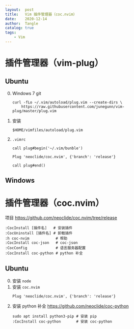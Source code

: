 ```yaml
---
layout:  post
title:   Vim 插件管理器（coc.nvim）
date:    2020-12-14
author:  Tangle
catalog: true
tags:
    - Vim
---
```


# 插件管理器（vim-plug）

## Ubuntu

0. Windows 7 git
    ```
    curl -fLo ~/.vim/autoload/plug.vim --create-dirs \
        https://raw.githubusercontent.com/junegunn/vim-plug/master/plug.vim
    ```
0. 安装
    ```
    $HOME/vimfiles/autoload/plug.vim
    ```
0. `.vimrc`
    ```
    call plug#begin('~/.vim/bunble')

    Plug 'neoclide/coc.nvim', {'branch': 'release'}

    call plug#end()
    ```
    
## Windows

# 插件管理器（coc.nvim）

项目 <https://github.com/neoclide/coc.nvim/tree/release>

```
:CocInstall [插件名]   # 安装插件
:CocUninstall [插件名] # 卸载插件
:h coc-nvim            # 帮助
:CocInstall coc-json   # coc-json
:CocConfig             # 语言服务器配置
:CocInstall coc-python # python 补全
```

## Ubuntu

0. 安装 `node`
0. 安装 `coc.nvim`
    ```
    Plug 'neoclide/coc.nvim', {'branch': 'release'}
    ```
0. 安装 python 补全 <https://github.com/neoclide/coc-python>
    ```
    sudo apt install python3-pip # 安装 pip
    :CocInstall coc-python       # 安装 coc-python
    ```
